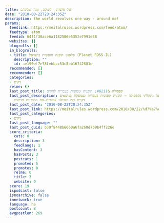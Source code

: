 ```yaml
---
title: על פקצות, לינוקס, ומה שבינהם!
date: "2010-08-22T20:24:35Z"
description: the world revolves one way - around me!
params:
  feedlink: https://meitalrules.wordpress.com/feed/atom/
  feedtype: atom
  feedid: 64f1f30ace6a1182506e5352e7991e38
  websites: {}
  blogrolls: []
  in_blogrolls:
  - title: פלאנט תוכנה חופשית בישראל (Planet FOSS-IL)
    description: ""
    id: ae190ef7e78febbcc53c5bb16742801e
  recommended: []
  recommender: []
  categories:
  - גיקים
  relme: {}
  last_post_title: קפסולה &#8211; תוכנית שבועית בעברית לגיקים
  last_post_description: לאחרונה נתקלתי בקפסולה – תוכנית שבועית בעברית שעוסקת בנושאים
    גיקיים כמו שכולנו אוהבים…את התוכנית מגישים
  last_post_date: "2010-08-22T20:24:35Z"
  last_post_link: https://meitalrules.wordpress.com/2010/08/22/%d7%a7%d7%a4%d7%a1%d7%95%d7%9c%d7%94-%d7%aa%d7%95%d7%9b%d7%a0%d7%99%d7%aa-%d7%a9%d7%91%d7%95%d7%a2%d7%99%d7%aa-%d7%91%d7%a2%d7%91%d7%a8%d7%99%d7%aa-%d7%9c%d7%92%d7%99%d7%a7%d7%99%d7%9d/
  last_post_categories:
  - גיקים
  last_post_language: ""
  last_post_guid: b39f8448b6660a6fa260d759b4ff226e
  score_criteria:
    cats: 0
    description: 3
    feedlangs: 1
    hasContent: 3
    hasPosts: 3
    postcats: 1
    promoted: 5
    promotes: 0
    relme: 0
    title: 3
    website: 0
  score: 19
  ispodcast: false
  isnoarchive: false
  innetwork: true
  language: he
  postcount: 8
  avgpostlen: 269
---
```

